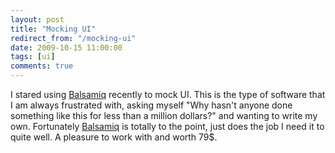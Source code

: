 ```yaml
---
layout: post
title: "Mocking UI"
redirect_from: "/mocking-ui"
date: 2009-10-15 11:00:00
tags: [ui]
comments: true
---
```

I stared using [Balsamiq](http://www.balsamiq.com/) recently to mock UI. This is the type of software that I am always frustrated with, asking myself "Why hasn't anyone done something like this for less than a million dollars?" and wanting to write my own. Fortunately [Balsamiq](http://www.balsamiq.com/) is totally to the point, just does the job I need it to quite well. A pleasure to work with and worth 79$.
